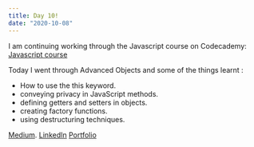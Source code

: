 ```yaml
---
title: Day 10!
date: "2020-10-08"
---
```


I am continuing working through the Javascript course on Codecademy: [Javascript course](https://www.codecademy.com/learn/introduction-to-javascript) 

Today I went through Advanced Objects and some of the things learnt :

 - How to use the this keyword.
 - conveying privacy in JavaScript methods.
 - defining getters and setters in objects.
 - creating factory functions.
 - using destructuring techniques.



[Medium](https://medium.com/@kalemajoanna).
[LinkedIn](https://www.linkedin.com/in/joanna-e-kalema-a5a5b4136/)
[Portfolio](https://joannathedeveloper.netlify.app/)
